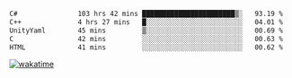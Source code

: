 <!--START_SECTION:waka-->

```txt
C#               103 hrs 42 mins ███████████████████████▒░   93.19 %
C++              4 hrs 27 mins   █░░░░░░░░░░░░░░░░░░░░░░░░   04.01 %
UnityYaml        45 mins         ▒░░░░░░░░░░░░░░░░░░░░░░░░   00.69 %
C                42 mins         ░░░░░░░░░░░░░░░░░░░░░░░░░   00.63 %
HTML             41 mins         ░░░░░░░░░░░░░░░░░░░░░░░░░   00.62 %
```

<!--END_SECTION:waka-->
[![wakatime](https://wakatime.com/badge/user/6c2f442e-41b4-42e3-bc06-d5d8203ad1da.svg)](https://wakatime.com/@6c2f442e-41b4-42e3-bc06-d5d8203ad1da)
